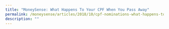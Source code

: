 ```yaml
---
title: "MoneySense: What Happens To Your CPF When You Pass Away"
permalink: /moneysense/articles/2018/10/cpf-nominations-what-happens-to-your-cpf-when-you-pass-away/
description: ""
---
```

